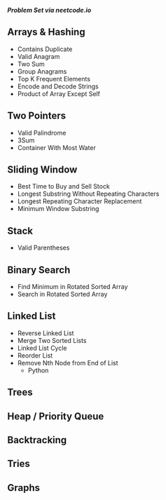 **_Problem Set via neetcode.io_**

## Arrays & Hashing

- Contains Duplicate
- Valid Anagram
- Two Sum
- Group Anagrams
- Top K Frequent Elements
- Encode and Decode Strings
- Product of Array Except Self

## Two Pointers

- Valid Palindrome
- 3Sum
- Container With Most Water

## Sliding Window

- Best Time to Buy and Sell Stock
- Longest Substring Without Repeating Characters
- Longest Repeating Character Replacement
- Minimum Window Substring

## Stack

- Valid Parentheses

## Binary Search

- Find Minimum in Rotated Sorted Array
- Search in Rotated Sorted Array

## Linked List

- Reverse Linked List
- Merge Two Sorted Lists
- Linked List Cycle
- Reorder List
- Remove Nth Node from End of List
  - Python

## Trees

## Heap / Priority Queue

## Backtracking

## Tries

## Graphs
